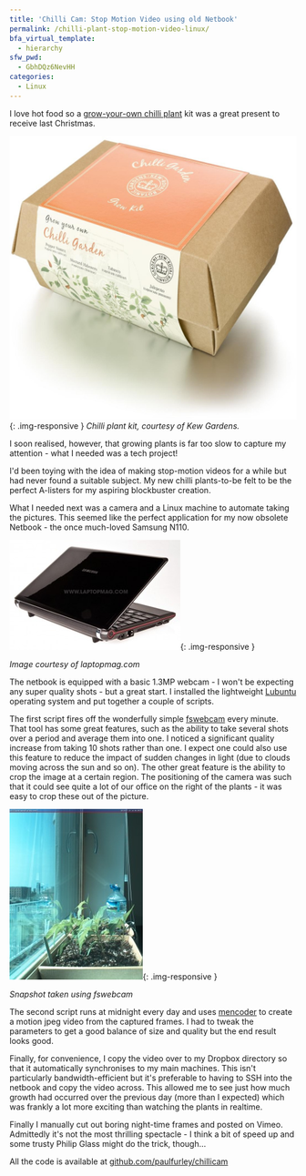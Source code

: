 ```yaml
---
title: 'Chilli Cam: Stop Motion Video using old Netbook'
permalink: /chilli-plant-stop-motion-video-linux/
bfa_virtual_template:
  - hierarchy
sfw_pwd:
  - GbhDQz6NevHH
categories:
  - Linux
---
```

I love hot food so a [grow-your-own chilli plant][1] kit was a great present to receive last Christmas.

![chilli plant kit I used to make a stop-motion video](/img/chilli-plant-kit.jpg){: .img-responsive }
*Chilli plant kit, courtesy of Kew Gardens.*

I soon realised, however, that growing plants is far too slow to capture my attention - what I needed was a tech project!

I'd been toying with the idea of making stop-motion videos for a while but had never found a suitable subject. My new chilli plants-to-be felt to be the perfect A-listers for my aspiring blockbuster creation.

What I needed next was a camera and a Linux machine to automate taking the pictures. This seemed like the perfect application for my now obsolete Netbook - the once much-loved Samsung N110.

![samsung 110 netbook](/img/samsung-n110-netbook.jpg){: .img-responsive }

*Image courtesy of laptopmag.com*

The netbook is equipped with a basic 1.3MP webcam - I won't be expecting any super quality shots - but a great start. I installed the lightweight <a title="Lubuntu operating system" href="http://www.lubuntu.net/" target="_blank">Lubuntu</a> operating system and put together a couple of scripts.

The first script fires off the wonderfully simple <a title="fswebcam" href="http://www.firestorm.cx/fswebcam/" target="_blank">fswebcam</a> every minute. That tool has some great features, such as the ability to take several shots over a period and average them into one. I noticed a significant quality increase from taking 10 shots rather than one. I expect one could also use this feature to reduce the impact of sudden changes in light (due to clouds moving across the sun and so on). The other great feature is the ability to crop the image at a certain region. The positioning of the camera was such that it could see quite a lot of our office on the right of the plants - it was easy to crop these out of the picture.

![fswebcam snapshot of chillicam](/img/chilli-cam-fswebcam.jpg){: .img-responsive }

*Snapshot taken using fswebcam*

The second script runs at midnight every day and uses [mencoder](https://en.wikipedia.org/wiki/MEncoder) to create a motion jpeg video from the captured frames. I had to tweak the parameters to get a good balance of size and quality but the end result looks good.

Finally, for convenience, I copy the video over to my Dropbox directory so that it automatically synchronises to my main machines. This isn't particularly bandwidth-efficient but it's preferable to having to SSH into the netbook and copy the video across. This allowed me to see just how much growth had occurred over the previous day (more than I expected) which was frankly a lot more exciting than watching the plants in realtime.

Finally I manually cut out boring night-time frames and posted on Vimeo. Admittedly it's not the most thrilling spectacle - I think a bit of speed up and some trusty Philip Glass might do the trick, though...



All the code is available at [github.com/paulfurley/chillicam](http://github.com/paulfurley/chillicam)

 [1]: http://shop.kew.org/kew-chilli-garden.html# "Kew Chilli Garden"
